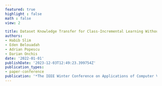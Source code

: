 ```yaml
---
featured: true
highlight : false
math : false
view: 2

title: Dataset Knowledge Transfer for Class-Incremental Learning Without Memory
authors:
- Habib Slim
- Eden Belouadah
- Adrian Popescu
- Darian Onchis
date: '2022-01-01'
publishDate: '2023-12-03T12:49:23.399754Z'
publication_types:
- paper-conference
publication: '*The IEEE Winter Conference on Applications of Computer Vision (WACV)*'
---
```

